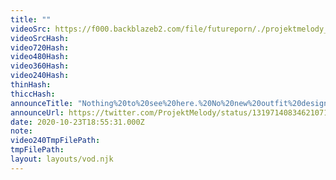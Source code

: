 ```yaml
---
title: ""
videoSrc: https://f000.backblazeb2.com/file/futureporn/./projektmelody_2020-10-23_18-48-23.mkv
videoSrcHash: 
video720Hash: 
video480Hash: 
video360Hash: 
video240Hash: 
thinHash: 
thiccHash: 
announceTitle: "Nothing%20to%20see%20here.%20No%20new%20outfit%20designed%20by%20%40LichVtuber%20today.%20Nah%2C%20that%27d%20be%20crazy."
announceUrl: https://twitter.com/ProjektMelody/status/1319714083462107139
date: 2020-10-23T18:55:31.000Z
note: 
video240TmpFilePath: 
tmpFilePath: 
layout: layouts/vod.njk
---
```

